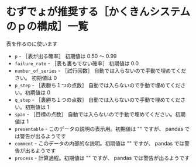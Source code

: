 # むずでょが推奨する［かくきんシステムのｐの構成］一覧

表を作るのに使います

* `p` - ［表が出る確率］ 初期値は 0.50 ～ 0.99
* `failure_rate` - ［表も裏もでない確率］ 初期値は 0.0
* `number_of_series` - ［試行回数］ 自動では入らないので手動で埋めてください。 初期値は 0
* `p_step` - ［表勝ち１つの点数］ 自動では入らないので手動で埋めてください。初期値は 0
* `q_step` - ［裏勝ち１つの点数］ 自動では入らないので手動で埋めてください。初期値は 1
* `span` - ［目標の点数］ 自動では入らないので手動で埋めてください。初期値は 1
* `presentable` - このデータの説明の表示用。初期値は "" ですが、 pandas では警告が出るようです
* `comment` - このデータの内部的な説明。初期値は "" ですが、 pandas では警告が出るようです
* `process` - 計算過程。初期値は "" ですが、 pandas では警告が出るようです
